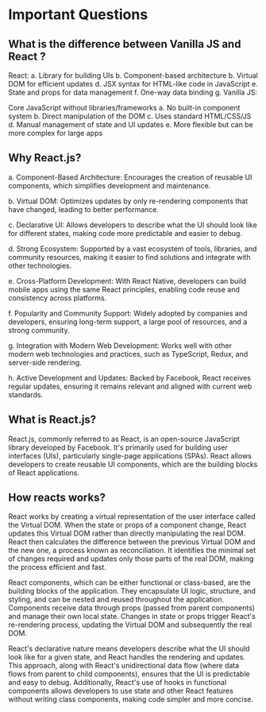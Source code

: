 # Important Questions

## What is the difference between Vanilla JS and React ?

React:
a. Library for building UIs
b. Component-based architecture
b. Virtual DOM for efficient updates
d. JSX syntax for HTML-like code in JavaScript
e. State and props for data management
f. One-way data binding
g. Vanilla JS:

Core JavaScript without libraries/frameworks
a. No built-in component system
b. Direct manipulation of the DOM
c. Uses standard HTML/CSS/JS
d. Manual management of state and UI updates
e. More flexible but can be more complex for large apps

## Why React.js?

a. Component-Based Architecture:
Encourages the creation of reusable UI components, which simplifies development and maintenance.

b. Virtual DOM:
Optimizes updates by only re-rendering components that have changed, leading to better performance.

c. Declarative UI:
Allows developers to describe what the UI should look like for different states, making code more predictable and easier to debug.

d. Strong Ecosystem:
Supported by a vast ecosystem of tools, libraries, and community resources, making it easier to find solutions and integrate with other technologies.

e. Cross-Platform Development:
With React Native, developers can build mobile apps using the same React principles, enabling code reuse and consistency across platforms.

f. Popularity and Community Support:
Widely adopted by companies and developers, ensuring long-term support, a large pool of resources, and a strong community.

g. Integration with Modern Web Development:
Works well with other modern web technologies and practices, such as TypeScript, Redux, and server-side rendering.

h. Active Development and Updates:
Backed by Facebook, React receives regular updates, ensuring it remains relevant and aligned with current web standards.

## What is React.js?

React.js, commonly referred to as React, is an open-source JavaScript library developed by Facebook. It's primarily used for building user interfaces (UIs), particularly single-page applications (SPAs). React allows developers to create reusable UI components, which are the building blocks of React applications.

## How reacts works?

React works by creating a virtual representation of the user interface called the Virtual DOM. When the state or props of a component change, React updates this Virtual DOM rather than directly manipulating the real DOM. React then calculates the difference between the previous Virtual DOM and the new one, a process known as reconciliation. It identifies the minimal set of changes required and updates only those parts of the real DOM, making the process efficient and fast.

React components, which can be either functional or class-based, are the building blocks of the application. They encapsulate UI logic, structure, and styling, and can be nested and reused throughout the application. Components receive data through props (passed from parent components) and manage their own local state. Changes in state or props trigger React's re-rendering process, updating the Virtual DOM and subsequently the real DOM.

React's declarative nature means developers describe what the UI should look like for a given state, and React handles the rendering and updates. This approach, along with React's unidirectional data flow (where data flows from parent to child components), ensures that the UI is predictable and easy to debug. Additionally, React's use of hooks in functional components allows developers to use state and other React features without writing class components, making code simpler and more concise.
